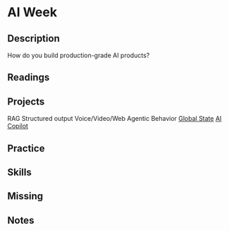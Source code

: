 # AI Week

## Description

How do you build production-grade AI products?

## Readings

## Projects

RAG
Structured output
Voice/Video/Web
Agentic Behavior
[Global State](./assignments/2-global.md)
[AI Copilot](./assignments/2-global.md)

## Practice

## Skills

## Missing

## Notes
